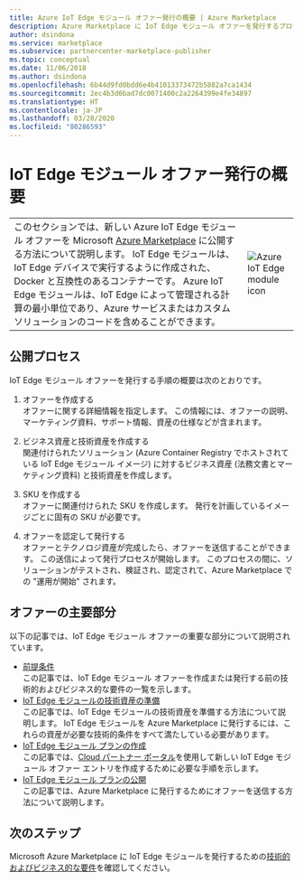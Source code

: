 ```yaml
---
title: Azure IoT Edge モジュール オファー発行の概要 | Azure Marketplace
description: Azure Marketplace に IoT Edge モジュール オファーを発行するプロセスの概要です。
author: dsindona
ms.service: marketplace
ms.subservice: partnercenter-marketplace-publisher
ms.topic: conceptual
ms.date: 11/06/2018
ms.author: dsindona
ms.openlocfilehash: 6b44d9fd0bdd6e4b41013373472b5882a7ca1434
ms.sourcegitcommit: 2ec4b3d0bad7dc0071400c2a2264399e4fe34897
ms.translationtype: HT
ms.contentlocale: ja-JP
ms.lasthandoff: 03/28/2020
ms.locfileid: "80286593"
---
```

# <a name="iot-edge-module-offer-publishing-overview"></a>IoT Edge モジュール オファー発行の概要

<table> <tr> <td>このセクションでは、新しい Azure IoT Edge モジュール オファーを Microsoft <a href="https://azuremarketplace.microsoft.com">Azure Marketplace</a> に公開する方法について説明します。 IoT Edge モジュールは、IoT Edge デバイスで実行するように作成された、Docker と互換性のあるコンテナーです。 Azure IoT Edge モジュールは、IoT Edge によって管理される計算の最小単位であり、Azure サービスまたはカスタム ソリューションのコードを含めることができます。 </td> <td><img src="./media/iotedge-icon1.png"  alt="Azure IoT Edge module icon" /></td> </tr> </table>

## <a name="publishing-process"></a>公開プロセス

IoT Edge モジュール オファーを発行する手順の概要は次のとおりです。

1. オファーを作成する<br> オファーに関する詳細情報を指定します。 この情報には、オファーの説明、マーケティング資料、サポート情報、資産の仕様などが含まれます。

2. ビジネス資産と技術資産を作成する<br> 関連付けられたソリューション (Azure Container Registry でホストされている IoT Edge モジュール イメージ) に対するビジネス資産 (法務文書とマーケティング資料) と技術資産を作成します。

3. SKU を作成する<br> オファーに関連付けられた SKU を作成します。 発行を計画しているイメージごとに固有の SKU が必要です。

4. オファーを認定して発行する <br>オファーとテクノロジ資産が完成したら、オファーを送信することができます。 この送信によって発行プロセスが開始します。 このプロセスの間に、ソリューションがテストされ、検証され、認定されて、Azure Marketplace での "運用が開始" されます。

## <a name="parts-of-an-offer"></a>オファーの主要部分

以下の記事では、IoT Edge モジュール オファーの重要な部分について説明されています。

- [前提条件](./cpp-prerequisites.md) <br>この記事では、IoT Edge モジュール オファーを作成または発行する前の技術的およびビジネス的な要件の一覧を示します。
- [IoT Edge モジュールの技術資産の準備](./cpp-create-technical-assets.md) <br>この記事では、IoT Edge モジュールの技術資産を準備する方法について説明します。 IoT Edge モジュールを Azure Marketplace に発行するには、これらの資産が必要な技術的条件をすべて満たしている必要があります。
- [IoT Edge モジュール プランの作成](./cpp-create-offer.md) <br>この記事では、[Cloud パートナー ポータル](https://cloudpartner.azure.com)を使用して新しい IoT Edge モジュール オファー エントリを作成するために必要な手順を示します。
- [IoT Edge モジュール プランの公開](./cpp-publish-offer.md)<br> この記事では、Azure Marketplace に発行するためにオファーを送信する方法について説明します。

## <a name="next-steps"></a>次のステップ

Microsoft Azure Marketplace に IoT Edge モジュールを発行するための[技術的およびビジネス的な要件](./cpp-prerequisites.md)を確認してください。

